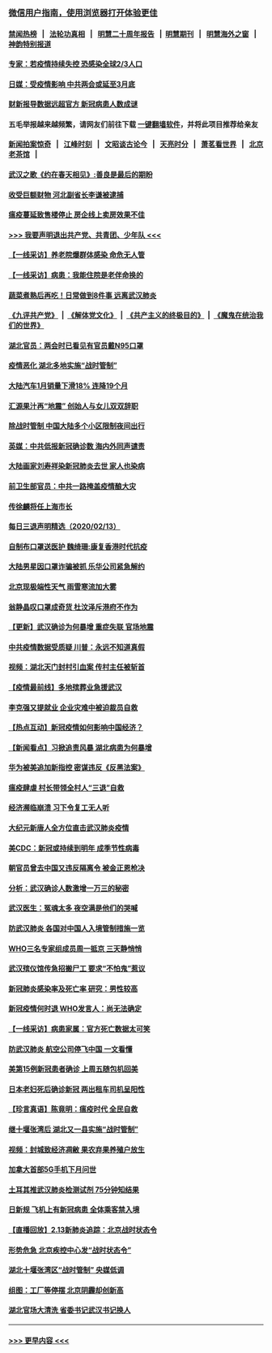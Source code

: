 ### [微信用户指南，使用浏览器打开体验更佳](https://github.com/gfw-breaker/banned-news1/blob/master/indexes/wechat-guide.md?t=0)
#### [禁闻热榜](热点新闻.md?t=0)  &nbsp;&nbsp;|&nbsp;&nbsp; [法轮功真相](https://github.com/gfw-breaker/truth/blob/master/README.md?t=0) &nbsp;&nbsp;|&nbsp;&nbsp; [明慧二十周年报告](https://github.com/gfw-breaker/mh-reports/blob/master/README.md?t=0) &nbsp;&nbsp;|&nbsp;&nbsp;[明慧期刊](https://github.com/gfw-breaker/mh-qikan) &nbsp;&nbsp;|&nbsp;&nbsp; [明慧海外之窗](https://github.com/gfw-breaker/mh-news/blob/master/README.md?t=0) &nbsp;&nbsp;|&nbsp;&nbsp; [神韵特别报道](https://github.com/gfw-breaker/mh-news/blob/master/shenyun.md?t=0)
#### [专家：若疫情持续失控 恐感染全球2/3人口](../pages/nsc413/n11868428.md?t=02141755) 
#### [日媒：受疫情影响 中共两会或延至3月底](../pages/nsc413/n11868231.md?t=02141755) 
#### [财新报导数据远超官方 新冠病患人数成谜](../pages/nsc413/n11868190.md?t=02141755) 
#### 五毛举报越来越频繁，请网友们前往下载 [一键翻墙软件](https://github.com/gfw-breaker/ssr-accounts)，并将此项目推荐给亲友
#### [新闻拍案惊奇](https://github.com/gfw-breaker/banned-news1/blob/master/pages/link4.md) &nbsp;&nbsp;|&nbsp;&nbsp; [江峰时刻](https://github.com/gfw-breaker/banned-news1/blob/master/pages/link4.md) &nbsp;&nbsp;|&nbsp;&nbsp; [文昭谈古论今](https://github.com/gfw-breaker/banned-news1/blob/master/pages/link4.md) &nbsp;&nbsp;|&nbsp;&nbsp; [天亮时分](https://github.com/gfw-breaker/banned-news1/blob/master/pages/link4.md) &nbsp;&nbsp;|&nbsp;&nbsp; [萧茗看世界](https://github.com/gfw-breaker/banned-news1/blob/master/pages/link4.md) &nbsp;&nbsp;|&nbsp;&nbsp; [北京老茶馆](https://github.com/gfw-breaker/banned-news1/blob/master/pages/link4.md) &nbsp;&nbsp;|&nbsp;&nbsp; 
#### [武汉之歌《约在春天相见》:善良是最后的期盼](../pages/nsc413/n11868413.md?t=02141755) 
#### [收受巨额财物 河北副省长李谦被逮捕](../pages/nsc413/n11868451.md?t=02141755) 
#### [瘟疫蔓延致售楼停止 房企线上卖房效果不佳](../pages/nsc413/n11868146.md?t=02141755) 
#### [>>> 我要声明退出共产党、共青团、少年队 <<<](https://github.com/begood0513/goodnews/blob/master/quit/letter.md) 
#### [【一线采访】养老院爆群体感染 命危无人管](../pages/nsc413/n11868341.md?t=02141755) 
#### [【一线采访】病患：我能住院是老伴命换的](../pages/nsc413/n11867769.md?t=02141755) 
#### [蔬菜煮熟后再吃！日常做到8件事 远离武汉肺炎](../pages/nsc413/n11867364.md?t=02141755) 
#### [《九评共产党》](https://github.com/begood0513/9ping.md/blob/master/README.md) &nbsp;|&nbsp; [《解体党文化》](../../../../jtdwh.md/blob/master/README.md)  &nbsp;|&nbsp; [《共产主义的终极目的》](../../../../gczydzjmd.md/blob/master/README.md) &nbsp;|&nbsp; [《魔鬼在统治我们的世界》](../../../../mgztzwmdsj.md/blob/master/README.md) 
#### [湖北官员：两会时已看见有官员戴N95口罩](../pages/nsc413/n11867926.md?t=02141755) 
#### [疫情恶化 湖北多地实施“战时管制”](../pages/nsc413/n11868179.md?t=02141755) 
#### [大陆汽车1月销量下滑18% 连降19个月](../pages/nsc413/n11867516.md?t=02141755) 
#### [汇源果汁再“地震” 创始人与女儿双双辞职](../pages/nsc413/n11867908.md?t=02141755) 
#### [除战时管制 中国大陆多个小区限制夜间出行](../pages/nsc413/n11867833.md?t=02141755) 
#### [英媒：中共低报新冠确诊数 海内外同声谴责](../pages/nsc413/n11867421.md?t=02141755) 
#### [大陆画家刘寿祥染新冠肺炎去世 家人也染病](../pages/nsc413/n11867813.md?t=02141755) 
#### [前卫生部官员：中共一路掩盖疫情酿大灾](../pages/nsc413/n11867590.md?t=02141755) 
#### [传徐麟将任上海市长](../pages/nsc413/n11867709.md?t=02141755) 
#### [每日三退声明精选（2020/02/13）](../pages/nsc413/n11867712.md?t=02141755) 
#### [自制布口罩送医护 魏绮珊:康复香港时代抗疫](../pages/nsc413/n11867481.md?t=02141755) 
#### [大陆男星因口罩诈骗被抓 乐华公司紧急解约](../pages/nsc413/n11867354.md?t=02141755) 
#### [北京现极端性天气 雨雪寒流加大雾](../pages/nsc413/n11867619.md?t=02141755) 
#### [翁静晶叹口罩成奇货 杜汶泽斥港府不作为](../pages/nsc413/n11867016.md?t=02141755) 
#### [【更新】武汉确诊为何暴增 重症失联 官场地震](../pages/nsc413/n11801312.md?t=02141755) 
#### [中共疫情数据受质疑 川普：永远不知道真假](../pages/nsc413/n11867195.md?t=02141755) 
#### [视频：湖北天门封村引血案 传村主任被斩首](../pages/nsc413/n11867382.md?t=02141755) 
#### [【疫情最前线】多地殡葬业急援武汉](../pages/nsc413/n11866914.md?t=02141755) 
#### [李克强又提就业 企业灾难中被迫裁员自救](../pages/nsc413/n11867323.md?t=02141755) 
#### [【热点互动】新冠疫情如何影响中国经济？](../pages/nsc413/n11867208.md?t=02141755) 
#### [【新闻看点】习掀追责风暴 湖北病患为何暴增](../pages/nsc413/n11867035.md?t=02141755) 
#### [华为被美追加新指控 密谋违反《反黑法案》](../pages/nsc413/n11867191.md?t=02141755) 
#### [瘟疫肆虐 村长带领全村人“三退”自救](../pages/nsc413/n11861714.md?t=02141755) 
#### [经济濒临崩溃 习下令复工无人听](../pages/nsc413/n11867269.md?t=02141755) 
#### [大纪元新唐人全方位直击武汉肺炎疫情](../pages/nsc413/n11859405.md?t=02141755) 
#### [美CDC：新冠或持续到明年 成季节性病毒](../pages/nsc413/n11867279.md?t=02141755) 
#### [朝官员曾去中国又违反隔离令 被金正恩枪决](../pages/nsc413/n11867087.md?t=02141755) 
#### [分析：武汉确诊人数激增一万三的秘密](../pages/nsc413/n11866187.md?t=02141755) 
#### [武汉医生：冤魂太多 夜空满是他们的哭喊](../pages/nsc413/n11867107.md?t=02141755) 
#### [防武汉肺炎 各国对中国人入境管制措施一览](../pages/nsc413/n11838726.md?t=02141755) 
#### [WHO三名专家组成员周一抵京 三天静悄悄](../pages/nsc413/n11866947.md?t=02141755) 
#### [武汉殡仪馆传急招搬尸工 要求“不怕鬼”惹议](../pages/nsc413/n11866834.md?t=02141755) 
#### [新冠肺炎感染率及死亡率 研究：男性较高](../pages/nsc413/n11866956.md?t=02141755) 
#### [新冠疫情何时退 WHO发言人：尚无法确定](../pages/nsc413/n11866864.md?t=02141755) 
#### [【一线采访】病患家属：官方死亡数据太可笑](../pages/nsc413/n11866840.md?t=02141755) 
#### [防武汉肺炎 航空公司停飞中国 一文看懂](../pages/nsc413/n11866800.md?t=02141755) 
#### [美第15例新冠患者确诊 上周五随包机回美](../pages/nsc413/n11866852.md?t=02141755) 
#### [日本老妇死后确诊新冠 两出租车司机呈阳性](../pages/nsc413/n11866755.md?t=02141755) 
#### [【珍言真语】陈竟明：瘟疫时代 全民自救](../pages/nsc413/n11866765.md?t=02141755) 
#### [继十堰张湾后 湖北又一县实施“战时管制”](../pages/nsc413/n11866748.md?t=02141755) 
#### [视频：封城致经济凋敝 果农弃果养殖户放生](../pages/nsc413/n11866120.md?t=02141755) 
#### [加拿大首部5G手机下月问世](../pages/nsc413/n11864631.md?t=02141755) 
#### [土耳其推武汉肺炎检测试剂 75分钟知结果](../pages/nsc413/n11866520.md?t=02141755) 
#### [日新规 飞机上有新冠病患 全体乘客禁入境](../pages/nsc413/n11866233.md?t=02141755) 
#### [【直播回放】2.13新肺炎追踪：北京战时状态令](../pages/nsc413/n11866261.md?t=02141755) 
#### [形势危急 北京疾控中心发“战时状态令”](../pages/nsc413/n11866362.md?t=02141755) 
#### [湖北十堰张湾区“战时管制” 央媒低调](../pages/nsc413/n11866013.md?t=02141755) 
#### [组图：工厂等停摆 北京阴霾却创新高](../pages/nsc413/n11865856.md?t=02141755) 
#### [湖北官场大清洗 省委书记武汉书记换人](../pages/nsc413/n11865112.md?t=02141755) 

----
#### [ >>> 更早内容 <<< ](../indexes/nsc413-earlier.md)
